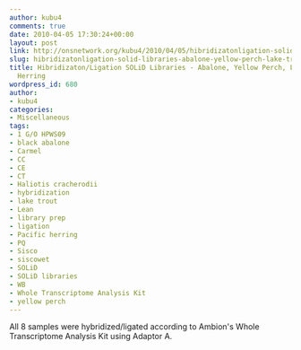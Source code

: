 ```yaml
---
author: kubu4
comments: true
date: 2010-04-05 17:30:24+00:00
layout: post
link: http://onsnetwork.org/kubu4/2010/04/05/hibridizatonligation-solid-libraries-abalone-yellow-perch-lake-trout-herring/
slug: hibridizatonligation-solid-libraries-abalone-yellow-perch-lake-trout-herring
title: Hibridizaton/Ligation SOLiD Libraries - Abalone, Yellow Perch, Lake Trout,
  Herring
wordpress_id: 680
author:
- kubu4
categories:
- Miscellaneous
tags:
- 1 G/O HPWS09
- black abalone
- Carmel
- CC
- CE
- CT
- Haliotis cracherodii
- hybridization
- lake trout
- Lean
- library prep
- ligation
- Pacific herring
- PQ
- Sisco
- siscowet
- SOLiD
- SOLiD libraries
- WB
- Whole Transcriptome Analysis Kit
- yellow perch
---
```


All 8 samples were hybridized/ligated according to Ambion's Whole Transcriptome Analysis Kit using Adaptor A.

